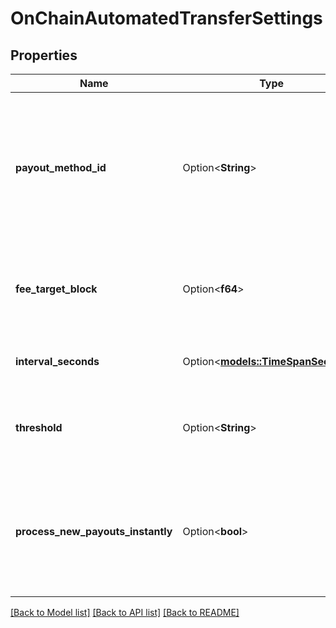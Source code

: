 # OnChainAutomatedTransferSettings

## Properties

Name | Type | Description | Notes
------------ | ------------- | ------------- | -------------
**payout_method_id** | Option<**String**> | Payout method IDs. Available payment method IDs for Bitcoin are:   - `\"BTC-CHAIN\"`: Onchain    -`\"BTC-LN\"`: Lightning | [optional]
**fee_target_block** | Option<**f64**> | How many blocks should the fee rate calculation target to confirm in. | [optional]
**interval_seconds** | Option<[**models::TimeSpanSeconds**](serde_json::Value.md)> | How often should the processor run | [optional]
**threshold** | Option<**String**> | Only process payouts when this payout sum is reached. | [optional]
**process_new_payouts_instantly** | Option<**bool**> | Skip the interval when ane eligible payout has been approved (or created with pre-approval) | [optional][default to false]

[[Back to Model list]](../README.md#documentation-for-models) [[Back to API list]](../README.md#documentation-for-api-endpoints) [[Back to README]](../README.md)


